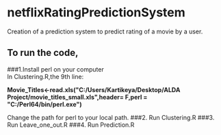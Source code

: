 # netflixRatingPredictionSystem
Creation of a prediction system to predict rating of a movie by a user.
## To run the code, 
###1.Install perl on your computer  
In Clustering.R,the 9th line:

**Movie_Titles<-read.xls("C:/Users/Kartikeya/Desktop/ALDA Project/movie_titles_small.xls",header= F,perl = "C:/Perl64/bin/perl.exe")**

Change the path for perl to your local path.
###2. Run Clustering.R
###3. Run Leave_one_out.R
###4. Run Prediction.R
